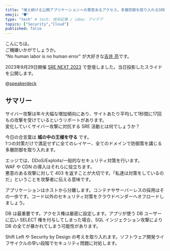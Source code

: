 ```yaml
---
title: "増え続ける公開アプリケーションへの悪意あるアクセス。多層防御を取り入れるSRE活動。 #srenext"
emoji: "🛡"
type: "tech" # tech: 技術記事 / idea: アイデア
topics: ["Security","Cloud"]
published: false
---
```

こんにちは。  
ご機嫌いかがでしょうか。  
"No human labor is no human error" が大好きな[吉井 亮](https://twitter.com/YoshiiRyo1)です。  

2023年9月29日開催 [SRE NEXT 2023](https://sre-next.dev/2023/) で登壇しました。当日投影したスライドを公開します。  

@[speakerdeck](172ff2ae285c4aca8f5c16f65d2e4616)


## サマリー

サイバー攻撃は年々大幅な増加傾向にあり、サイトあたり平均して1秒間に17回もの攻撃を受けているというリポートがあります。  
変化していくサイバー攻撃に対抗する SRE 活動とは何でしょうか？  

今日の合言葉は **城の中の王様を守る** です。  
1つの対策だけで満足せずに全てのレイヤー、全てのドメインで防御策を講じる多層防御を取り入れます。  

エッジでは、DDoS/Exploits/一般的なセキュリティ対策を行います。  
WAF や CDN の導入はそれらに役立ちます。  
悪意のある攻撃に対して 403 を返すことが大切です。「私達は対策をしているのだ」ということを攻撃者に伝える意味です。  

アプリケーションはホストから分離します。コンテナやサーバーレスの採用はその一歩です。コード以外のセキュリティ対策をクラウドベンダーへオフロードしましょう。  

DB は最重要です。アクセス権は厳密に設定します。アプリが使う DB ユーザーに広い SELECT 権を付与してしまった場合、SQL インジェクション攻撃により DB の全てが暴かれてしまう可能性があります。  

Shift Left や Security by Design の考えを取り入れます。ソフトウェア開発ライフサイクルの早い段階でセキュリティ問題に対処します。  




